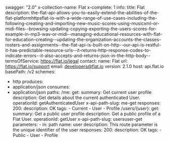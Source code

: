 swagger: "2.0"
x-collection-name: Flat
x-complete: 1
info:
  title: Flat
  description: the-flat-api-allows-you-to-easily-extend-the-abilities-of-the-flat-platformhttpsflat-io-with-a-wide-range-of-use-cases-including-the-following-creating-and-importing-new-music-scores-using-musicxml-or-midi-files--browsing-updating-copying-exporting-the-users-scores-for-example-in-mp3-wav-or-midi--managing-educational-resources-with-flat-for-education-creating--updating-the-organization-accounts-the-classes-rosters-and-assignments--the-flat-api-is-built-on-http--our-api-is-restful-it-has-predictable-resource-urls--it-returns-http-response-codes-to-indicate-errors--it-also-accepts-and-returns-json-in-the-http-body--
  termsOfService: https://flat.io/legal
  contact:
    name: Flat
    url: https://flat.io/support
    email: developers@flat.io
  version: 2.1.0
host: api.flat.io
basePath: /v2
schemes:
- http
produces:
- application/json
consumes:
- application/json
paths:
  /me:
    get:
      summary: Get current user profile
      description: Get details about the current authenticated User.
      operationId: getAuthenticatedUser
      x-api-path-slug: me-get
      responses:
        200:
          description: OK
      tags:
      - Current
      - User
      - Profile
  /users/{user}:
    get:
      summary: Get a public user profile
      description: Get a public profile of a Flat User.
      operationId: getUser
      x-api-path-slug: usersuser-get
      parameters:
      - in: path
        name: user
        description: This route parameter is the unique identifier of the user
      responses:
        200:
          description: OK
      tags:
      - Public
      - User
      - Profile